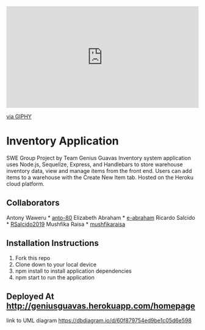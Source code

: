 <div style="width:100%;height:0;padding-bottom:53%;position:relative;"><iframe src="https://giphy.com/embed/q5dP57zQVkVE3MMllL" width="100%" height="100%" style="position:absolute" frameBorder="0" class="giphy-embed" allowFullScreen></iframe></div><p><a href="https://giphy.com/gifs/q5dP57zQVkVE3MMllL">via GIPHY</a></p>

# Inventory Application
SWE Group Project by Team Genius Guavas
Inventory system application uses Node.js, Sequelize, Express, and Handlebars to store warehouse inventory data, view and manage items from the front end. Users can add items to a warehouse with the Create New Item tab. Hosted on the Heroku cloud platform.

## Collaborators
Antony Waweru * [anto-80](https://github.com/anto-80)
Elizabeth Abraham * [e-abraham](https://github.com/e-abraham)
Ricardo Salcido * [RSalcido2019](https://github.com/RSalcido2019)
Mushfika Raisa * [mushfikaraisa](https://github.com/mushfikaraisa)

## Installation Instructions 
1. Fork this repo
2. Clone down to your local device
3. npm install to install application dependencies
4. npm start to run the application

## Deployed At http://geniusguavas.herokuapp.com/homepage




link to UML diagram https://dbdiagram.io/d/60f879754ed9be1c05d6e598
